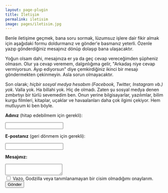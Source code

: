 ```yaml
---
layout: page-plugin
title: İletişim
permalink: iletisim
image: pages/iletisim.jpg
---
```

Benle iletişime geçmek, bana soru sormak, lüzumsuz işlere dair fikir almak için aşağıdaki formu doldurmanız ve gönder'e basmanız yeterli. Özenle yazıp gönderdiğiniz mesajınız dönüp dolaşıp bana ulaşacaktır.

Yoğun olsam dahi, mesajınıza er ya da geç cevap vereceğimden şüpheniz olmasın. Olur ya cevap veremem, dalgınlığıma gelir, "Arkadaş niye cevap vermiyorsun. Ayıp ediyorsun" diye çemkirdiğiniz ikinci bir mesajı göndermekten çekinmeyin. Asla sorun olmayacaktır.

Son olarak; *hiçbir sosyal medya hesabım (Facebook, Twitter, Instagram vb.) yok*. Valla yok. Ha billahi yok. Hiç de olmadı. Zaten şu sosyal medya denen zımbırtıyı bir türlü sevemedim ben. Onun yerine bilgisayarlar, yazılımlar, bilim kurgu filmleri, kitaplar, uçaklar ve havaalanları daha çok ilgimi çekiyor. Hem mutluyum ki ben böyle.

<div id="form">
  <form action="https://formspree.io/f/mrgoozbq" method="POST">
    <label>
      <p><strong>Adınız</strong> (hitap edebilmem için gerekli):</p>
      <input type="text" name="ad" />
    </label>
    <label>
      <p><strong>E-postanız</strong> (geri dönmem için gerekli):</p>
      <input type="text" name="eposta" />
    </label>
    <label>
      <p><strong>Mesajınız:</strong></p>
      <textarea name="mesaj"></textarea>
    </label>
    <br />
    <label> <input type="checkbox" name="cisimKontrol" required name="kontrol" /> Vazo, Godzilla veya tanımlanamayan bir cisim olmadığımı onaylarım. </label>
    <br />
    <button type="submit">Gönder</button>
  </form>
</div>

